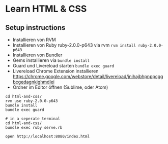 # Learn HTML & CSS

## Setup instructions

* Installieren von RVM
* Installieren von Ruby ruby-2.0.0-p643 via rvm `rvm install ruby-2.0.0-p643`
* Installieren von Bundler
* Gems installieren via `bundle install`
* Guard und Livereload starten `bundle exec guard`
* Livereload Chrome Extension installieren https://chrome.google.com/webstore/detail/livereload/jnihajbhpnppcggbcgedagnkighmdlei
* Ordner im Editor öffnen (Sublime, oder Atom)

```
cd html-and-css/
rvm use ruby-2.0.0-p643
bundle install
bundle exec guard

# in a seperate terminal
cd html-and-css/
bundle exec ruby serve.rb

open http://localhost:8080/index.html
```
